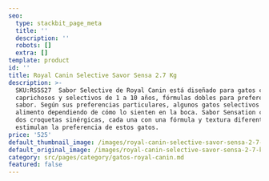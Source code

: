 ```yaml
---
seo:
  type: stackbit_page_meta
  title: ''
  description: ''
  robots: []
  extra: []
template: product
id: ''
title: Royal Canin Selective Savor Sensa 2.7 Kg
description: >-
  SKU:RSSS27  Sabor Selective de Royal Canin está diseñado para gatos con gustos
  caprichosos y selectivos de 1 a 10 años, fórmulas dobles para preferencias de
  sabor. Según sus preferencias particulares, algunos gatos selectivos eligen un
  alimento dependiendo de cómo lo sienten en la boca. Sabor Sensation cuenta con
  dos croquetas sinérgicas, cada una con una fórmula y textura diferente, que
  estimulan la preferencia de estos gatos.
price: '525'
default_thumbnail_image: /images/royal-canin-selective-savor-sensa-2-7-kg.jpg
default_original_image: /images/royal-canin-selective-savor-sensa-2-7-kg.jpg
category: src/pages/category/gatos-royal-canin.md
featured: false
---
```

